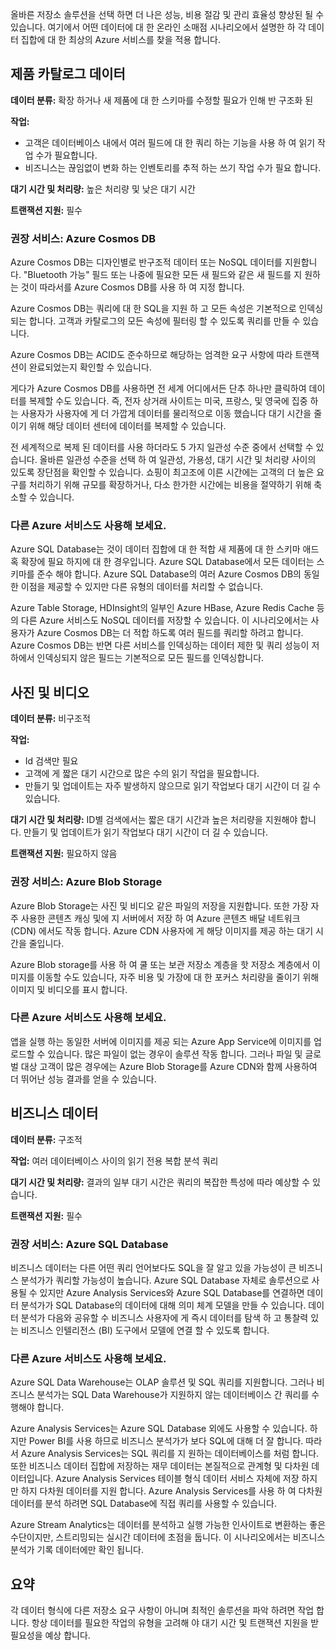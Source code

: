 올바른 저장소 솔루션을 선택 하면 더 나은 성능, 비용 절감 및 관리 효율성 향상된 될 수 있습니다. 여기에서 어떤 데이터에 대 한 온라인 소매점 시나리오에서 설명한 하 각 데이터 집합에 대 한 최상의 Azure 서비스를 찾을 적용 합니다. 

## <a name="product-catalog-data"></a>제품 카탈로그 데이터

**데이터 분류:** 확장 하거나 새 제품에 대 한 스키마를 수정할 필요가 인해 반 구조화 된

**작업:**

- 고객은 데이터베이스 내에서 여러 필드에 대 한 쿼리 하는 기능을 사용 하 여 읽기 작업 수가 필요합니다.
- 비즈니스는 끊임없이 변화 하는 인벤토리를 추적 하는 쓰기 작업 수가 필요 합니다.

**대기 시간 및 처리량:** 높은 처리량 및 낮은 대기 시간

**트랜잭션 지원:** 필수

### <a name="recommended-service-azure-cosmos-db"></a>권장 서비스: Azure Cosmos DB

Azure Cosmos DB는 디자인별로 반구조적 데이터 또는 NoSQL 데이터를 지원합니다. "Bluetooth 가능" 필드 또는 나중에 필요한 모든 새 필드와 같은 새 필드를 지 원하는 것이 따라서를 Azure Cosmos DB를 사용 하 여 지정 합니다.

Azure Cosmos DB는 쿼리에 대 한 SQL을 지원 하 고 모든 속성은 기본적으로 인덱싱되는 합니다. 고객과 카탈로그의 모든 속성에 필터링 할 수 있도록 쿼리를 만들 수 있습니다.

Azure Cosmos DB는 ACID도 준수하므로 해당하는 엄격한 요구 사항에 따라 트랜잭션이 완료되었는지 확인할 수 있습니다.

게다가 Azure Cosmos DB를 사용하면 전 세계 어디에서든 단추 하나만 클릭하여 데이터를 복제할 수도 있습니다. 즉, 전자 상거래 사이트는 미국, 프랑스, 및 영국에 집중 하는 사용자가 사용자에 게 더 가깝게 데이터를 물리적으로 이동 했습니다 대기 시간을 줄이기 위해 해당 데이터 센터에 데이터를 복제할 수 있습니다. 

전 세계적으로 복제 된 데이터를 사용 하더라도 5 가지 일관성 수준 중에서 선택할 수 있습니다. 올바른 일관성 수준을 선택 하 여 일관성, 가용성, 대기 시간 및 처리량 사이의 있도록 장단점을 확인할 수 있습니다. 쇼핑이 최고조에 이른 시간에는 고객의 더 높은 요구를 처리하기 위해 규모를 확장하거나, 다소 한가한 시간에는 비용을 절약하기 위해 축소할 수 있습니다.

### <a name="why-not-other-azure-services"></a>다른 Azure 서비스도 사용해 보세요.

Azure SQL Database는 것이 데이터 집합에 대 한 적합 새 제품에 대 한 스키마 애드혹 확장에 필요 하지에 대 한 경우입니다. Azure SQL Database에서 모든 데이터는 스키마를 준수 해야 합니다. Azure SQL Database의 여러 Azure Cosmos DB의 동일한 이점을 제공할 수 있지만 다른 유형의 데이터를 처리할 수 없습니다. 

Azure Table Storage, HDInsight의 일부인 Azure HBase, Azure Redis Cache 등의 다른 Azure 서비스도 NoSQL 데이터를 저장할 수 있습니다. 이 시나리오에서는 사용자가 Azure Cosmos DB는 더 적합 하도록 여러 필드를 쿼리할 하려고 합니다. Azure Cosmos DB는 반면 다른 서비스를 인덱싱하는 데이터 제한 및 쿼리 성능이 저하에서 인덱싱되지 않은 필드는 기본적으로 모든 필드를 인덱싱합니다.

## <a name="photos-and-videos"></a>사진 및 비디오

**데이터 분류:** 비구조적

**작업:**

- Id 검색만 필요
- 고객에 게 짧은 대기 시간으로 많은 수의 읽기 작업을 필요합니다.
- 만들기 및 업데이트는 자주 발생하지 않으므로 읽기 작업보다 대기 시간이 더 길 수 있습니다.

**대기 시간 및 처리량:** ID별 검색에서는 짧은 대기 시간과 높은 처리량을 지원해야 합니다. 만들기 및 업데이트가 읽기 작업보다 대기 시간이 더 길 수 있습니다.

**트랜잭션 지원:** 필요하지 않음

### <a name="recommended-service-azure-blob-storage"></a>권장 서비스: Azure Blob Storage

Azure Blob Storage는 사진 및 비디오 같은 파일의 저장을 지원합니다. 또한 가장 자주 사용한 콘텐츠 캐싱 및에 지 서버에서 저장 하 여 Azure 콘텐츠 배달 네트워크 (CDN) 에서도 작동 합니다. Azure CDN 사용자에 게 해당 이미지를 제공 하는 대기 시간을 줄입니다.

Azure Blob storage를 사용 하 여 쿨 또는 보관 저장소 계층을 핫 저장소 계층에서 이미지를 이동할 수도 있습니다, 자주 비용 및 가장에 대 한 포커스 처리량을 줄이기 위해 이미지 및 비디오를 표시 합니다.

### <a name="why-not-other-azure-services"></a>다른 Azure 서비스도 사용해 보세요.

앱을 실행 하는 동일한 서버에 이미지를 제공 되는 Azure App Service에 이미지를 업로드할 수 있습니다. 많은 파일이 없는 경우이 솔루션 작동 합니다. 그러나 파일 및 글로벌 대상 고객이 많은 경우에는 Azure Blob Storage를 Azure CDN와 함께 사용하여 더 뛰어난 성능 결과를 얻을 수 있습니다.

## <a name="business-data"></a>비즈니스 데이터

**데이터 분류:** 구조적

**작업:** 여러 데이터베이스 사이의 읽기 전용 복합 분석 쿼리

**대기 시간 및 처리량:** 결과의 일부 대기 시간은 쿼리의 복잡한 특성에 따라 예상할 수 있습니다.

**트랜잭션 지원:** 필수

### <a name="recommended-service-azure-sql-database"></a>권장 서비스: Azure SQL Database

비즈니스 데이터는 다른 어떤 쿼리 언어보다도 SQL을 잘 알고 있을 가능성이 큰 비즈니스 분석가가 쿼리할 가능성이 높습니다. Azure SQL Database 자체로 솔루션으로 사용될 수 있지만 Azure Analysis Services와 Azure SQL Database를 연결하면 데이터 분석가가 SQL Database의 데이터에 대해 의미 체계 모델을 만들 수 있습니다. 데이터 분석가 다음와 공유할 수 비즈니스 사용자에 게 즉시 데이터를 탐색 하 고 통찰력 있는 비즈니스 인텔리전스 (BI) 도구에서 모델에 연결 할 수 있도록 합니다. 

### <a name="why-not-other-azure-services"></a>다른 Azure 서비스도 사용해 보세요.

Azure SQL Data Warehouse는 OLAP 솔루션 및 SQL 쿼리를 지원합니다. 그러나 비즈니스 분석가는 SQL Data Warehouse가 지원하지 않는 데이터베이스 간 쿼리를 수행해야 합니다.

Azure Analysis Services는 Azure SQL Database 외에도 사용할 수 있습니다. 하지만 Power BI를 사용 하므로 비즈니스 분석가가 보다 SQL에 대해 더 잘 합니다. 따라서 Azure Analysis Services는 SQL 쿼리를 지 원하는 데이터베이스를 처럼 합니다. 또한 비즈니스 데이터 집합에 저장하는 재무 데이터는 본질적으로 관계형 및 다차원 데이터입니다. Azure Analysis Services 테이블 형식 데이터 서비스 자체에 저장 하지만 하지 다차원 데이터를 지원 합니다. Azure Analysis Services를 사용 하 여 다차원 데이터를 분석 하려면 SQL Database에 직접 쿼리를 사용할 수 있습니다.

Azure Stream Analytics는 데이터를 분석하고 실행 가능한 인사이트로 변환하는 좋은 수단이지만, 스트리밍되는 실시간 데이터에 초점을 둡니다. 이 시나리오에서는 비즈니스 분석가 기록 데이터에만 확인 됩니다.

## <a name="summary"></a>요약

각 데이터 형식에 다른 저장소 요구 사항이 아니며 최적인 솔루션을 파악 하려면 작업 합니다. 항상 데이터를 필요한 작업의 유형을 고려해 야 대기 시간 및 트랜잭션 지원을 받 필요성을 예상 합니다.